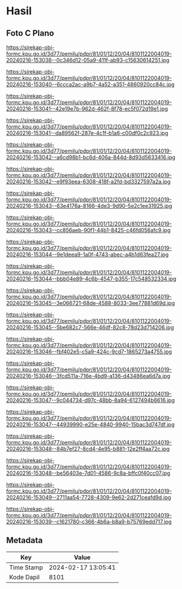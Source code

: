 # Hasil

## Foto C Plano

https://sirekap-obj-formc.kpu.go.id/3d77/pemilu/pdpr/81/01/12/20/04/8101122004019-20240216-153038--0c346d12-05a9-411f-ab93-c15630614251.jpg

https://sirekap-obj-formc.kpu.go.id/3d77/pemilu/pdpr/81/01/12/20/04/8101122004019-20240216-153040--6ccca2ac-a9b7-4a52-a351-4860920cc84c.jpg

https://sirekap-obj-formc.kpu.go.id/3d77/pemilu/pdpr/81/01/12/20/04/8101122004019-20240216-153041--42e19e7b-962d-462f-8f78-ec5f072d19e1.jpg

https://sirekap-obj-formc.kpu.go.id/3d77/pemilu/pdpr/81/01/12/20/04/8101122004019-20240216-153041--da89562f-287e-4c1f-b1a6-c00df0c2c923.jpg

https://sirekap-obj-formc.kpu.go.id/3d77/pemilu/pdpr/81/01/12/20/04/8101122004019-20240216-153042--a6cd98b1-bc6d-406a-844d-8d93d5633416.jpg

https://sirekap-obj-formc.kpu.go.id/3d77/pemilu/pdpr/81/01/12/20/04/8101122004019-20240216-153042--e9f93eea-6308-418f-a2fd-bd3327597a2a.jpg

https://sirekap-obj-formc.kpu.go.id/3d77/pemilu/pdpr/81/01/12/20/04/8101122004019-20240216-153043--63e4176a-8166-4de3-9d90-5e2c1ee31925.jpg

https://sirekap-obj-formc.kpu.go.id/3d77/pemilu/pdpr/81/01/12/20/04/8101122004019-20240216-153043--cc856aeb-90f1-44b1-8425-c46fd056afc9.jpg

https://sirekap-obj-formc.kpu.go.id/3d77/pemilu/pdpr/81/01/12/20/04/8101122004019-20240216-153044--9e1deea9-1a0f-4743-abec-a4b1d63fea27.jpg

https://sirekap-obj-formc.kpu.go.id/3d77/pemilu/pdpr/81/01/12/20/04/8101122004019-20240216-153044--bbb04e89-4c6b-4547-b355-17c548532334.jpg

https://sirekap-obj-formc.kpu.go.id/3d77/pemilu/pdpr/81/01/12/20/04/8101122004019-20240216-153045--3e066721-68de-4588-8033-3ee77881d69d.jpg

https://sirekap-obj-formc.kpu.go.id/3d77/pemilu/pdpr/81/01/12/20/04/8101122004019-20240216-153045--5be682c7-566e-46df-82c8-78d23d714206.jpg

https://sirekap-obj-formc.kpu.go.id/3d77/pemilu/pdpr/81/01/12/20/04/8101122004019-20240216-153046--fbf402e5-c5a9-424c-9cd7-1865273a4755.jpg

https://sirekap-obj-formc.kpu.go.id/3d77/pemilu/pdpr/81/01/12/20/04/8101122004019-20240216-153046--3fcd511a-716e-4bd9-a136-d43486ea6d7a.jpg

https://sirekap-obj-formc.kpu.go.id/3d77/pemilu/pdpr/81/01/12/20/04/8101122004019-20240216-153047--9c044734-d97c-48bb-8a94-6127494b6616.jpg

https://sirekap-obj-formc.kpu.go.id/3d77/pemilu/pdpr/81/01/12/20/04/8101122004019-20240216-153047--44939990-e25e-4840-9940-15bac3d747df.jpg

https://sirekap-obj-formc.kpu.go.id/3d77/pemilu/pdpr/81/01/12/20/04/8101122004019-20240216-153048--84b7ef27-8cd4-4e95-b881-12e2ff4aa72c.jpg

https://sirekap-obj-formc.kpu.go.id/3d77/pemilu/pdpr/81/01/12/20/04/8101122004019-20240216-153048--be56403e-7d01-4586-9c8a-bffc0f40cc07.jpg

https://sirekap-obj-formc.kpu.go.id/3d77/pemilu/pdpr/81/01/12/20/04/8101122004019-20240216-153049--2711aa54-7728-4309-9e62-2d271ceafd9d.jpg

https://sirekap-obj-formc.kpu.go.id/3d77/pemilu/pdpr/81/01/12/20/04/8101122004019-20240216-153039--c1621780-c366-4b6a-b8a9-b75769edd717.jpg


## Metadata

| Key        | Value               |
| ---------- | ------------------- |
| Time Stamp | 2024-02-17 13:05:41 |
| Kode Dapil | 8101                |



